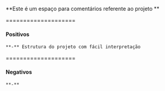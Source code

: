 **Este é um espaço para comentários referente ao projeto **

====================
#### Positivos

```
**-** Estrutura do projeto com fácil interpretação
```

====================
#### Negativos

```
**-**
```
